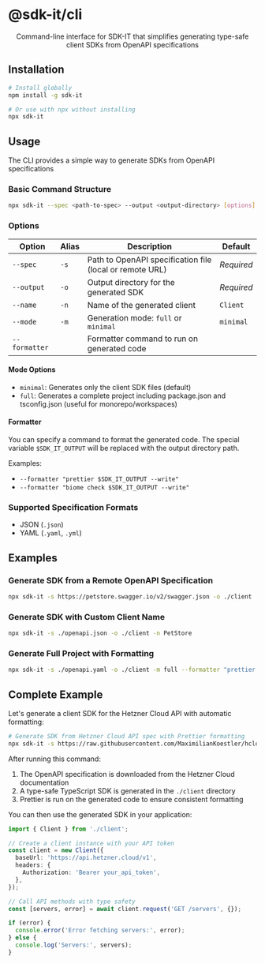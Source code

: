 # @sdk-it/cli

<p align="center">Command-line interface for SDK-IT that simplifies generating type-safe client SDKs from OpenAPI specifications</p>

## Installation

```bash
# Install globally
npm install -g sdk-it

# Or use with npx without installing
npx sdk-it
```

## Usage

The CLI provides a simple way to generate SDKs from OpenAPI specifications

### Basic Command Structure

```bash
npx sdk-it --spec <path-to-spec> --output <output-directory> [options]
```

### Options

| Option        | Alias | Description                                              | Default    |
| ------------- | ----- | -------------------------------------------------------- | ---------- |
| `--spec`      | `-s`  | Path to OpenAPI specification file (local or remote URL) | _Required_ |
| `--output`    | `-o`  | Output directory for the generated SDK                   | _Required_ |
| `--name`      | `-n`  | Name of the generated client                             | `Client`   |
| `--mode`      | `-m`  | Generation mode: `full` or `minimal`                     | `minimal`  |
| `--formatter` |       | Formatter command to run on generated code               |            |

#### Mode Options

- `minimal`: Generates only the client SDK files (default)
- `full`: Generates a complete project including package.json and tsconfig.json (useful for monorepo/workspaces)

#### Formatter

You can specify a command to format the generated code. The special variable `$SDK_IT_OUTPUT` will be replaced with the output directory path.

Examples:

- `--formatter "prettier $SDK_IT_OUTPUT --write"`
- `--formatter "biome check $SDK_IT_OUTPUT --write"`

### Supported Specification Formats

- JSON (`.json`)
- YAML (`.yaml`, `.yml`)

## Examples

### Generate SDK from a Remote OpenAPI Specification

```bash
npx sdk-it -s https://petstore.swagger.io/v2/swagger.json -o ./client
```

### Generate SDK with Custom Client Name

```bash
npx sdk-it -s ./openapi.json -o ./client -n PetStore
```

### Generate Full Project with Formatting

```bash
npx sdk-it -s ./openapi.yaml -o ./client -m full --formatter "prettier $SDK_IT_OUTPUT --write"
```

## Complete Example

Let's generate a client SDK for the Hetzner Cloud API with automatic formatting:

```bash
# Generate SDK from Hetzner Cloud API spec with Prettier formatting
npx sdk-it -s https://raw.githubusercontent.com/MaximilianKoestler/hcloud-openapi/refs/heads/main/openapi/hcloud.json -o ./client --formatter "prettier $SDK_IT_OUTPUT --write"
```

After running this command:

1. The OpenAPI specification is downloaded from the Hetzner Cloud documentation
2. A type-safe TypeScript SDK is generated in the `./client` directory
3. Prettier is run on the generated code to ensure consistent formatting

You can then use the generated SDK in your application:

```typescript
import { Client } from './client';

// Create a client instance with your API token
const client = new Client({
  baseUrl: 'https://api.hetzner.cloud/v1',
  headers: {
    Authorization: 'Bearer your_api_token',
  },
});

// Call API methods with type safety
const [servers, error] = await client.request('GET /servers', {});

if (error) {
  console.error('Error fetching servers:', error);
} else {
  console.log('Servers:', servers);
}
```
